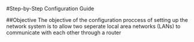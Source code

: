 #Step-by-Step Configuration Guide 

##Objective 
The objective of the configuration proccess of setting up the network system is to allow two seperate local area networks (LANs) to communicate with each other through a router

